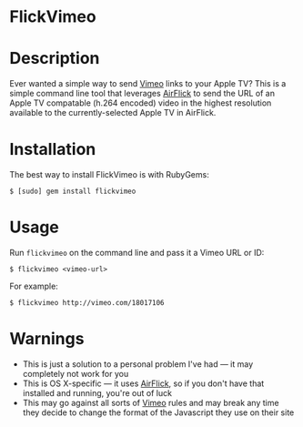 FlickVimeo
=======

# Description

Ever wanted a simple way to send [Vimeo][] links to your Apple TV? This is 
a simple command line tool that leverages [AirFlick][] to send the URL of
an Apple TV compatable (h.264 encoded) video in the highest resolution 
available to the currently-selected Apple TV in AirFlick.

# Installation

The best way to install FlickVimeo is with RubyGems:

    $ [sudo] gem install flickvimeo


# Usage

Run `flickvimeo` on the command line and pass it a Vimeo URL or ID:

    $ flickvimeo <vimeo-url>

For example:

    $ flickvimeo http://vimeo.com/18017106


# Warnings

 * This is just a solution to a personal problem I've had — it may 
   completely not work for you
 * This is OS X-specific — it uses [AirFlick][], so if you don't have that 
   installed and running, you're out of luck
 * This may go against all sorts of [Vimeo][] rules and may break any time they
   decide to change the format of the Javascript they use on their site

[Vimeo]: http://vimeo.com/
[AirFlick]: http://ericasadun.com/ftp/AirPlay/

